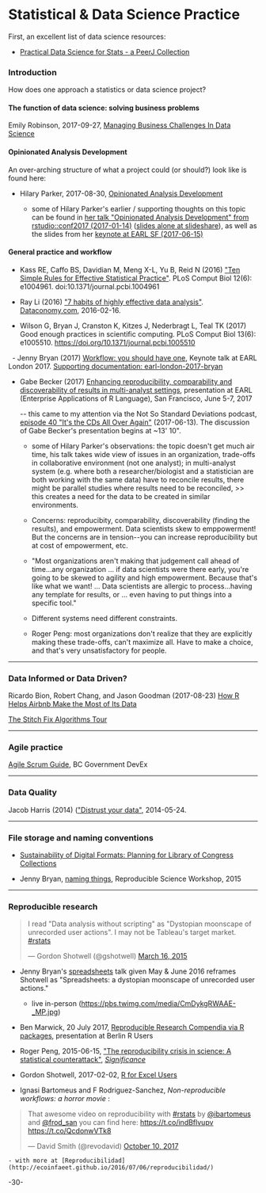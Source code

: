 # Statistical & Data Science Practice

First, an excellent list of data science resources:

* [Practical Data Science for Stats - a PeerJ Collection](https://peerj.com/collections/50-practicaldatascistats/)


### Introduction

How does one approach a statistics or data science project?

#### The function of data science: solving business problems

Emily Robinson, 2017-09-27, [Managing Business Challenges In Data Science](https://robinsones.github.io/Managing-Business-Challenges-in-Data-Science/)

#### Opinionated Analysis Development

An over-arching structure of what a project could (or should?) look like is found here:

* Hilary Parker, 2017-08-30, [Opinionated Analysis Development](https://peerj.com/preprints/3210.pdf)

  - some of Hilary Parker's earlier / supporting thoughts on this topic can be found in [her talk "Opinionated Analysis Development" from rstudio::conf2017 (2017-01-14)](https://www.rstudio.com/resources/videos/opinionated-analysis-development/) ([slides alone at slideshare](https://www.slideshare.net/hilaryparker/opinionated-analysis-development)), as well as the slides from her [keynote at EARL SF (2017-06-15)](https://www.slideshare.net/hilaryparker/opinionated-analysis-development-earl-sf-keynote)


#### General practice and workflow

* Kass RE, Caffo BS, Davidian M, Meng X-L, Yu B, Reid N (2016) ["Ten Simple Rules for Effective Statistical Practice"](http://journals.plos.org/ploscompbiol/article?id=10.1371%2Fjournal.pcbi.1004961). PLoS Comput Biol 12(6): e1004961. doi:10.1371/journal.pcbi.1004961

* Ray Li (2016) ["7 habits of highly effective data analysis"](http://dataconomy.com/2016/02/7-habits-of-highly-effective-data-analysis/). [Dataconomy.com](Dataconomy.com), 2016-02-16.

* Wilson G, Bryan J, Cranston K, Kitzes J, Nederbragt L, Teal TK (2017) Good enough practices in scientific computing. PLoS Comput Biol 13(6): e1005510. https://doi.org/10.1371/journal.pcbi.1005510

   - Jenny Bryan (2017) [Workflow: you should have one](https://speakerdeck.com/jennybc/workflow-you-should-have-one), Keynote talk at EARL London 2017.  [Supporting documentation: earl-london-2017-bryan](https://github.com/jennybc/earl-london-2017-bryan#readme)


* Gabe Becker (2017) [Enhancing reproducibility, comparability and discoverability of results in multi-analyst settings](https://www.slideshare.net/GabrielBecker11/enhancing-reproducibility-comparability-and-discoverability-of-results-in-multianalyst-settings), presentation at EARL (Enterprise Applications of R Language), San Francisco, June 5-7, 2017

  -- this came to my attention via the Not So Standard Deviations podcast, [episode 40 "It's the CDs All Over Again"](https://www.patreon.com/posts/episode-40-its-11713845) (2017-06-13). The discussion of Gabe Becker's presentation begins at ~13' 10".
  
  - some of Hilary Parker's observations: the topic doesn't get much air time, his talk takes wide view of issues in an organization, trade-offs in collaborative environment (not one analyst); in multi-analyst system (e.g. where both a researcher/biologist and a statistician are both working with the same data) have to reconcile results, there might be parallel studies where results need to be reconciled, >> this creates a need for the data to be created in similar environments. 
  
  - Concerns: reproducibity, comparability,  discoverability (finding the results), and empowerment. Data scientists skew to emppowerment!  But the concerns are in tension--you can increase reproducibility but at cost of empowerment, etc.
  
  - "Most organizations aren't making that judgement call ahead of time...any organization ... if data scientists were there early, you're going to be skewed to agility and high empowerment. Because that's like what we want! ... Data scientists are allergic to process...having any template for results, or ... even having to put things into a specific tool."
  
  - Different systems need different constraints.
  
  - Roger Peng: most organizations don't realize that they are explicitly making these trade-offs, can't maximize all. Have to make a choice, and that's very unsatisfactory for people.


---

### Data Informed or Data Driven?

Ricardo Bion, Robert Chang, and Jason Goodman (2017-08-23) [How R Helps Airbnb Make the Most of Its Data](https://peerj.com/preprints/3182.pdf)

[The Stitch Fix Algorithms Tour](http://algorithms-tour.stitchfix.com/)


---

### Agile practice

[Agile Scrum Guide](http://agile-guide.pathfinder.bcgov/), BC Government DevEx

---

### Data Quality

Jacob Harris (2014) (["Distrust your data"](https://source.opennews.org/en-US/learning/distrust-your-data/), 2014-05-24.

---

### File storage and naming conventions

* [Sustainability of Digital Formats: Planning for Library of Congress Collections](http://www.digitalpreservation.gov/formats/index.shtml)

* Jenny Bryan, [naming things](http://www2.stat.duke.edu/~rcs46/lectures_2015/01-markdown-git/slides/naming-slides/naming-slides.pdf),
Reproducible Science Workshop, 2015


---

### Reproducible research

<blockquote class="twitter-tweet" data-lang="en"><p lang="en" dir="ltr">I read &quot;Data analysis without scripting&quot; as &quot;Dystopian moonscape of unrecorded user actions&quot;. I may not be Tableau&#39;s target market. <a href="https://twitter.com/hashtag/rstats?src=hash">#rstats</a></p>&mdash; Gordon Shotwell (@gshotwell) <a href="https://twitter.com/gshotwell/status/577485681146097664">March 16, 2015</a></blockquote>
<script async src="//platform.twitter.com/widgets.js" charset="utf-8"></script>


* Jenny Bryan's [spreadsheets](https://speakerdeck.com/jennybc/spreadsheets) talk given May & June 2016 reframes Shotwell as "Spreadsheets: a dystopian moonscape of unrecorded user actions."
  - live in-person (https://pbs.twimg.com/media/CmDykgRWAAE-_MP.jpg)

* Ben Marwick, 20 July 2017, [Reproducible Research Compendia via R packages](https://rawgit.com/benmarwick/Marwick-Berlin-R-users-2017/master/Marwick-Berlin-R-users-2017.html#1), presentation at Berlin R Users

* Roger Peng, 2015-06-15, ["The reproducibility crisis in science: A statistical counterattack"](http://onlinelibrary.wiley.com/doi/10.1111/j.1740-9713.2015.00827.x/full), [_Significance_](http://rss.onlinelibrary.wiley.com/hub/journal/10.1111/(ISSN)1740-9713/)

* Gordon Shotwell, 2017-02-02, [R for Excel Users](http://blog.shotwell.ca/post/r_for_excel_users/)

* Ignasi Bartomeus and F Rodriguez-Sanchez,  _Non-reproducible workflows: a horror movie_ :

<blockquote class="twitter-tweet" data-lang="en"><p lang="en" dir="ltr">That awesome video on reproducibility with <a href="https://twitter.com/hashtag/rstats?src=hash&amp;ref_src=twsrc%5Etfw">#rstats</a> by <a href="https://twitter.com/ibartomeus?ref_src=twsrc%5Etfw">@ibartomeus</a> and <a href="https://twitter.com/frod_san?ref_src=twsrc%5Etfw">@frod_san</a> you can find here: <a href="https://t.co/indBflvupv">https://t.co/indBflvupv</a> <a href="https://t.co/QcdonwVTk8">https://t.co/QcdonwVTk8</a></p>&mdash; David Smith (@revodavid) <a href="https://twitter.com/revodavid/status/917779772385656832?ref_src=twsrc%5Etfw">October 10, 2017</a></blockquote>

    - with more at [Reproducibilidad](http://ecoinfaeet.github.io/2016/07/06/reproducibilidad/)



-30-
